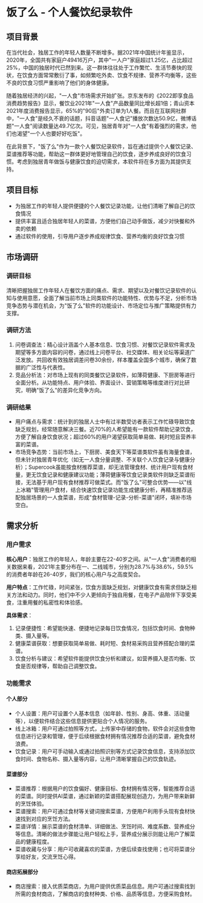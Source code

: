 # 饭了么 - 个人餐饮纪录软件

## 项目背景

在当代社会，独居工作的年轻人数量不断增多。据2021年中国统计年鉴显示，2020年，全国共有家庭户49416万户，其中"一人户"家庭超过1.25亿，占比超过25%，中国的独居时代已然到来。这一群体往往处于工作繁忙、生活节奏快的现状，在饮食方面常常敷衍了事，如频繁吃外卖、饮食不规律、营养不均衡等，这些不良的饮食习惯严重影响了他们的身体健康。

随着独居经济的兴起，"一人食"市场需求开始扩张。京东发布的《2022即享食品消费趋势报告》显示，餐饮业2021年"一人食"产品数量同比增长超1倍；青山资本2021年度消费报告显示，65%的"90后"外卖订单为1人餐。而且在互联网社群中，"一人食"是经久不衰的话题，抖音话题"一人食记"播放次数达50.9亿，微博话题"一人食"阅读数量达49.7亿次。可见，独居青年对"一人食"有着强烈的需求，他们也渴望"一个人也要好好吃饭"。

在此背景下，"饭了么"作为一款个人餐饮纪录软件，旨在通过提供个人餐饮记录、菜谱推荐等功能，帮助这一群体更好地管理自己的饮食，逐步养成良好的饮食习惯。考虑到独居青年做饭与健康饮食的迫切需求，本软件将在多方面为其提供支持。

## 项目目标

- 为独居工作的年轻人提供便捷的个人餐饮记录功能，让他们清晰了解自己的饮食情况
- 提供丰富且适合独居年轻人的菜谱，方便他们自己动手做饭，减少对快餐和外卖的依赖
- 通过软件的使用，引导用户逐步养成规律饮食、营养均衡的良好饮食习惯

## 市场调研

### 调研目标

清晰把握独居工作年轻人在餐饮方面的痛点、需求、期望以及对餐饮记录软件的认知与使用意愿，全面了解当前市场上同类软件的功能特性、优势与不足，分析市场竞争态势与潜在机会，为"饭了么"软件的功能设计、市场定位与推广策略提供有力支撑。

### 调研方法

1. 问卷调查法：精心设计涵盖个人基本信息、饮食习惯、对餐饮记录软件需求及期望等多方面内容的问卷，通过线上问卷平台、社交媒体、相关论坛等渠道广泛发放。共回收有效独居调差问卷30余份，样本覆盖全国多个城市，确保了数据的广泛性与代表性。
2. 竞品分析法：对市场上现有的同类餐饮记录软件，如薄荷健康、下厨房等进行全面分析。从功能特点、用户体验、界面设计、营销策略等维度进行对比研究，明确"饭了么"的差异化竞争方向。

### 调研结果

- 用户痛点与需求：统计到的独居人士中有过半数受访者表示工作忙碌导致饮食缺乏规划，经常随意解决三餐。近70%的人希望能有一款软件帮助记录饮食，方便了解自身饮食状况；超过60%的用户渴望获取简单易做、耗时短且营养丰富的菜谱。
- 市场竞争态势：当前市场上，下厨房、美食天下等菜谱类软件虽有海量食谱，但未针对独居青年优化（如无一人食分量调整、不关联个人饮食记录与健康分析）；Supercook虽能按食材推荐菜谱，却无法管理食材、统计用户现有食材量，更无饮食记录和健康建议功能；薄荷健康等饮食记录类软件则缺乏菜谱衔接，无法基于用户现有食材推荐可做菜式。而"饭了么"可整合优势——以"线上冰箱"管理用户食材，结合快速饮食记录功能生成健康分析，再精准推荐适配独居场景的一人食菜谱，形成"食材管理-记录-分析-菜谱"闭环，填补市场空白。

## 需求分析

### 用户需求

**核心用户**：独居工作的年轻人，年龄主要在22-40岁之间。从"一人食"消费者的相关数据来看，2021年主要分布在一、二线城市，分别为28.7%与38.6%，59.5%的消费者年龄在26-40岁，我们的核心用户与之高度契合。

**用户特点**：工作忙碌，时间紧张，饮食方面缺乏规划，对健康饮食有需求但缺乏相关方法和动力。同时，他们中不少人更倾向于独自用餐，在电子产品陪伴下享受美食，注重用餐的私密性和体验感。

**具体需求**：
1. 记录便捷性：希望能快速、便捷地记录每日饮食情况，包括饮食时间、食物种类、摄入量等。
2. 健康菜谱获取：想要获取简单易做、耗时短、食材易采购且营养搭配合理的菜谱。
3. 饮食分析与建议：希望软件能提供饮食分析和建议，如营养摄入是否均衡、饮食是否规律等，帮助自己调整饮食。

### 功能需求

#### 个人部分
- 个人设置：用户可设置个人基本信息（如年龄、性别、身高、体重、活动量等），以便软件结合这些信息提供更贴合个人情况的服务。
- 线上冰箱：用户可通过拍照等方式，上传家中存储的食物，软件会对这些食物信息进行记录和管理，便于后续根据食材拥有情况推荐合适的菜谱，避免食材浪费。
- 饮食记录：用户可手动输入或通过拍照识别等方式记录饮食信息，支持添加饮食时间、食物名称、摄入量等内容，让用户清晰掌握自己的饮食轨迹。

#### 菜谱部分
- 菜谱推荐：根据用户的饮食偏好、健康目标、食材拥有情况等，智能推荐合适的菜谱。同时提供AI菜谱，通过新颖的菜谱搭配展现创造力，为用户带来新鲜的烹饪体验。
- 菜谱搜索：用户可通过食材等关键词搜索菜谱，方便用户利用手头现有食材快速找到对应的烹饪方法。
- 菜谱详情：展示菜谱的食材清单、详细做法、烹饪时间、难度系数、营养成分等信息。清晰的做法步骤能让用户轻松上手，营养成分展示则能让用户了解菜品的健康程度。
- 菜谱收藏与分享：用户可收藏喜欢的菜谱，方便后续查找使用；也可将菜谱分享给好友，交流烹饪心得。

#### 商店拓展部分
- 商店搜索：接入优质菜商店，为用户提供优质菜品信息。用户可通过搜索找到所需的食材商店，了解商店的食材种类、价格、品质等信息，方便采购食材。